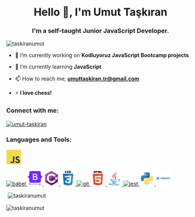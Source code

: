 <h1 align="center">Hello 👋, I'm Umut Taşkıran</h1>
<h3 align="center">I'm a self-taught Junior JavaScript Developer.</h3>

<p align="left"> <img src="https://komarev.com/ghpvc/?username=taskiranumut&label=Profile%20views&color=0e75b6&style=flat" alt="taskiranumut" /> </p>

- 🔭 I’m currently working on **Kodluyoruz JavaScript Bootcamp projects**

- 🌱 I’m currently learning **JavaScript**

- 📫 How to reach me; **umuttaskiran.tr@gmail.com**

- ⚡ **I love chess!**

<h3 align="left">Connect with me:</h3>
<p align="left">
<a href="https://linkedin.com/in/umut-taskiran" target="blank"><img align="center" src="https://cdn.jsdelivr.net/npm/simple-icons@3.0.1/icons/linkedin.svg" alt="umut-taskiran" height="30" width="40" /></a>
</p>

<h3 align="left">Languages and Tools:</h3>
<a href="https://developer.mozilla.org/en-US/docs/Web/JavaScript" target="_blank"> <img src="https://raw.githubusercontent.com/devicons/devicon/master/icons/javascript/javascript-original.svg" alt="javascript" width="40" height="40"/> </a>
<p align="left"> <a href="https://babeljs.io/" target="_blank"> <img src="https://www.vectorlogo.zone/logos/babeljs/babeljs-icon.svg" alt="babel" width="40" height="40"/> </a> <a href="https://getbootstrap.com" target="_blank"> <img src="https://raw.githubusercontent.com/devicons/devicon/master/icons/bootstrap/bootstrap-plain-wordmark.svg" alt="bootstrap" width="40" height="40"/> </a> <a href="https://www.w3schools.com/cs/" target="_blank"> <img src="https://raw.githubusercontent.com/devicons/devicon/master/icons/csharp/csharp-original.svg" alt="csharp" width="40" height="40"/> </a> <a href="https://www.w3schools.com/css/" target="_blank"> <img src="https://raw.githubusercontent.com/devicons/devicon/master/icons/css3/css3-original-wordmark.svg" alt="css3" width="40" height="40"/> </a> <a href="https://git-scm.com/" target="_blank"> <img src="https://www.vectorlogo.zone/logos/git-scm/git-scm-icon.svg" alt="git" width="40" height="40"/> </a> <a href="https://www.w3.org/html/" target="_blank"> <img src="https://raw.githubusercontent.com/devicons/devicon/master/icons/html5/html5-original-wordmark.svg" alt="html5" width="40" height="40"/> </a> <a href="https://www.java.com" target="_blank"> <img src="https://raw.githubusercontent.com/devicons/devicon/master/icons/java/java-original.svg" alt="java" width="40" height="40"/> </a>  <a href="https://jestjs.io" target="_blank"> <img src="https://www.vectorlogo.zone/logos/jestjsio/jestjsio-icon.svg" alt="jest" width="40" height="40"/> </a> <a href="https://www.python.org" target="_blank"> <img src="https://raw.githubusercontent.com/devicons/devicon/master/icons/python/python-original.svg" alt="python" width="40" height="40"/> </a> <a href="https://webpack.js.org" target="_blank"> <img src="https://raw.githubusercontent.com/devicons/devicon/d00d0969292a6569d45b06d3f350f463a0107b0d/icons/webpack/webpack-original-wordmark.svg" alt="webpack" width="40" height="40"/> </a> </p>

<p>&nbsp;<img align="center" src="https://github-readme-stats.vercel.app/api?username=taskiranumut&show_icons=true&locale=en" alt="taskiranumut" /></p>

<p><img align="center" src="https://github-readme-streak-stats.herokuapp.com/?user=taskiranumut&" alt="taskiranumut" /></p>
